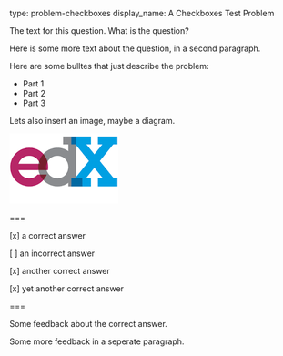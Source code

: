type: problem-checkboxes
display_name: A Checkboxes Test Problem

The text for this question. What is the question?

Here is some more text about the question, in a second paragraph.

Here are some bulltes that just describe the problem:

* Part 1 
* Part 2
* Part 3

Lets also insert an image, maybe a diagram.

![This is the alt text.](edx_image.png "A test image.")

===

[x] a correct answer

[ ] an incorrect answer

[x] another correct answer

[x] yet another correct answer

===

Some feedback about the correct answer.

Some more feedback in a seperate paragraph.

